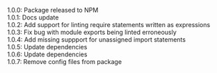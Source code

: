 1.0.0: Package released to NPM  
1.0.1: Docs update  
1.0.2: Add support for linting require statements written as expressions  
1.0.3: Fix bug with module exports being linted erroneously  
1.0.4: Add missing suppport for unassigned import statements  
1.0.5: Update dependencies  
1.0.6: Update dependencies  
1.0.7: Remove config files from package
